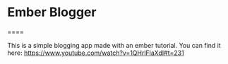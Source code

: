 # Ember Blogger
====

This is a simple blogging app made with an ember tutorial. You can find it here: https://www.youtube.com/watch?v=1QHrlFlaXdI#t=231
